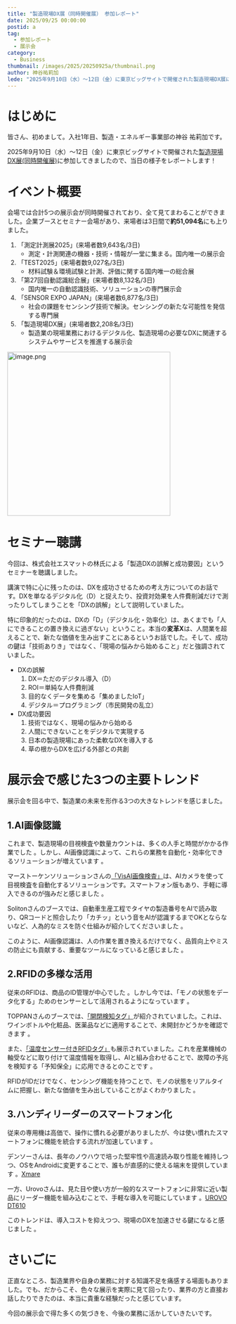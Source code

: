 ```yaml
---
title: "製造現場DX展（同時開催展） 参加レポート"
date: 2025/09/25 00:00:00
postid: a
tag:
  - 参加レポート
  - 展示会
category:
  - Business
thumbnail: /images/2025/20250925a/thumbnail.png
author: 神谷祐莉加
lede: "2025年9月10日（水）～12日（金）に東京ビッグサイトで開催された製造現場DX展に参加してきましたので、当日の様子をレポートします！"
---
```

# はじめに

皆さん、初めまして。入社1年目、製造・エネルギー事業部の神谷 祐莉加です。

2025年9月10日（水）～12日（金）に東京ビッグサイトで開催された[製造現場DX展(同時開催展)](https://www.sankei.com/special_tieup/exhibit_dx2025_manufacturing/)に参加してきましたので、当日の様子をレポートします！

# イベント概要

会場では合計5つの展示会が同時開催されており、全て見てまわることができました。企業ブースとセミナー会場があり、来場者は3日間で**約51,094名**にも上りました。

1. 「測定計測展2025」(来場者数9,643名/3日)
   - 測定・計測関連の機器・技術・情報が一堂に集まる。国内唯一の展示会
2. 「TEST2025」(来場者数9,027名/3日)
   - 材料試験＆環境試験と計測、評価に関する国内唯一の総合展
3. 「第27回自動認識総合展」(来場者数8,132名/3日)
   - 国内唯一の自動認識技術、ソリューションの専門展示会
4. 「SENSOR EXPO JAPAN」(来場者数6,877名/3日)
   - 社会の課題をセンシング技術で解決。センシングの新たな可能性を発信する専門展
5. 「製造現場DX展」(来場者数2,208名/3日)
   - 製造業の現場業務におけるデジタル化、製造現場の必要なDXに関連するシステムやサービスを推進する展示会

<img src="/images/2025/20250925a/image.png" alt="image.png" width="371" height="373" loading="lazy">

# セミナー聴講

今回は、株式会社エスマットの林氏による「製造DXの誤解と成功要因」というセミナーを聴講しました。

講演で特に心に残ったのは、DXを成功させるための考え方についてのお話です。DXを単なるデジタル化（D）と捉えたり、投資対効果を人件費削減だけで測ったりしてしまうことを「DXの誤解」として説明していました。

特に印象的だったのは、DXの「D」（デジタル化・効率化）は、あくまでも「人にできることの置き換えに過ぎない」ということ。本当の**変革X**は、人間業を超えることで、新たな価値を生み出すことにあるというお話でした。そして、成功の鍵は「技術ありき」ではなく、「現場の悩みから始めること」だと強調されていました。

- DXの誤解
  1. DX＝ただのデジタル導入（D）
  2. ROI＝単純な人件費削減
  3. 目的なくデータを集める「集めましたIoT」
  4. デジタル＝プログラミング（市民開発の乱立）
- DX成功要因
  1. 技術ではなく、現場の悩みから始める
  2. 人間にできないことをデジタルで実現する
  3. 日本の製造現場にあった柔軟なDXを導入する
  4. 草の根からDXを広げる外部との共創

# 展示会で感じた3つの主要トレンド

展示会を回る中で、製造業の未来を形作る3つの大きなトレンドを感じました。

## 1.AI画像認識

これまで、製造現場の目視検査や数量カウントは、多くの人手と時間がかかる作業でした 。しかし、AI画像認識によって、これらの業務を自動化・効率化できるソリューションが増えています 。

マーストーケンソリューションさんの[「VisAI画像検査」](https://www.mars-tohken.co.jp/machinevision/)は、AIカメラを使って目視検査を自動化するソリューションです。スマートフォン版もあり、手軽に導入できるのが強みだと感じました 。

Solitonさんのブースでは、自動車生産工程でタイヤの製造番号をAIで読み取り、QRコードと照合したり「カチッ」という音をAIが認識するまでOKとならないなど、人為的なミスを防ぐ仕組みが紹介してくださいました 。

このように、AI画像認識は、人の作業を置き換えるだけでなく、品質向上やミスの防止にも貢献する、重要なツールになっていると感じました 。


## 2.RFIDの多様な活用

従来のRFIDは、商品のID管理が中心でした 。しかし今では、「モノの状態をデータ化する」ためのセンサーとして活用されるようになっています 。

TOPPANさんのブースでは、[「開閉検知タグ」](https://www.holdings.toppan.com/ja/news/2024/09/newsrelease240905_1.html)が紹介されていました。これは、ワインボトルや化粧品、医薬品などに適用することで、未開封かどうかを確認できます 。

また、[「温度センサー付きRFIDタグ」](https://www.holdings.toppan.com/ja/news/2023/11/newsrelease231107_1.html)も展示されていました。これを産業機械の軸受などに取り付けて温度情報を取得し、AIと組み合わせることで、故障の予兆を検知する「予知保全」に応用できるとのことです 。

RFIDがIDだけでなく、センシング機能を持つことで、モノの状態をリアルタイムに把握し、新たな価値を生み出していることがよくわかりました 。

## 3.ハンディリーダーのスマートフォン化

従来の専用機は高価で、操作に慣れる必要がありましたが、今は使い慣れたスマートフォンに機能を統合する流れが加速しています 。

デンソーさんは、長年のノウハウで培った堅牢性や高速読み取り性能を維持しつつ、OSをAndroidに変更することで、誰もが直感的に使える端末を提供しています 。[Xmare](https://www.denso-wave.com/ja/adcd/ex/xmare.html)

一方、Urovoさんは、見た目や使い方が一般的なスマートフォンに非常に近い製品にリーダー機能を組み込むことで、手軽な導入を可能にしています 。[UROVO DT610](https://rfid.tss21.co.jp/product/dt610/)

このトレンドは、導入コストを抑えつつ、現場のDXを加速させる鍵になると感じました 。

# さいごに

正直なところ、製造業界や自身の業務に対する知識不足を痛感する場面もありました。でも、だからこそ、色々な展示を実際に見て回ったり、業界の方と直接お話したりできたのは、本当に貴重な経験だったと感じています。

今回の展示会で得た多くの気づきを、今後の業務に活かしていきたいです。

